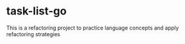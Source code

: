# task-list-go
This is a refactoring project to practice language concepts and apply refactoring strategies
